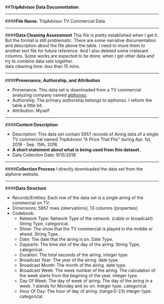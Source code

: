 ##**TripAdvisor Data Documentation**
***
####**File Name:** TripAdvisor TV Commercial Data
***
####**Data Cleaning Assessment**
This file is pretty established when I get it. But the format is still problematic. There are some narrative documentation and description about the file above the table. I need to move them to another text file for future reference. And I also deleted some irrelavant columns. Some works are expected to be done, when I get other data and try to combine data sets together.  
data cleaning time: less than 15 mins.
***  
####**Provenance, Authorship, and Attribution**
- Provenance: This data set is downloaded from a TV commercial analyzing company named [alphonso](https://insights.alphonso.tv/).
- Authorship: The primary authorship belongs to alphonso. I reform the table a little bit.
- Attribution: Myself
***
####**Content Description**
- Description: This data set contain 5957 records of Airing data of a single TV commercial named TripAdvisor "A Price That Fits" during Apr. 1st, 2018 - Sep. 15th, 2018.  
- **A short statement about what is being used from this dataset.**
- Data Collection Date: 9/15/2018
***
####**Collection Process**
I directly downloaded the data set from the alphone website.
***
####**Data Structure**

- Records/Entities: Each row of the data set is a single airing of the commercial on TV.
- Dimensions: 5957 rows (obervations), 13 columns (properties)
- Codebook:
    - Network Type: Network Type of the network. (cable or broadcast) String Type, categorical.
    - Show: The show that the TV commercial is played in the middle or ahead. String Type.
    - Date: The date that the airing is on. Date Type.
    - Dayparts: The time slot of the day of the airing. String Type, categorical.
    - Duration: The total seconds of the airing. integer type.
    - Broadcast Year: The year of the airing. date type.
    - Broadcast Month: The month of the airing. date type.
    - Broadcast Week: The week number of the airing. The calculation of the week starts from the begining of the year. integer type.
    - Day Of Week: The day of week of airing. The day of the airing in a week. 1 stands for Monday and so on. integer type. categorical.
    - Hour Of Day: The hour of day of airing. (range:0-23) integer type. categorical.



















